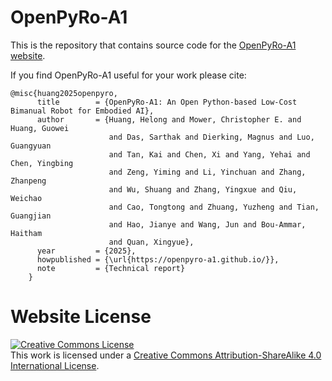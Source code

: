 # OpenPyRo-A1

This is the repository that contains source code for the [OpenPyRo-A1 website](https://openpyro-a1.github.io).

If you find OpenPyRo-A1 useful for your work please cite:
<!-- ```
@article{park2021nerfies
  author    = {Park, Keunhong and Sinha, Utkarsh and Barron, Jonathan T. and Bouaziz, Sofien and Goldman, Dan B and Seitz, Steven M. and Martin-Brualla, Ricardo},
  title     = {Nerfies: Deformable Neural Radiance Fields},
  journal   = {ICCV},
  year      = {2021},
}
``` -->

```
@misc{huang2025openpyro,
      title        = {OpenPyRo-A1: An Open Python-based Low-Cost Bimanual Robot for Embodied AI},
      author       = {Huang, Helong and Mower, Christopher E. and Huang, Guowei 
                      and Das, Sarthak and Dierking, Magnus and Luo, Guangyuan 
                      and Tan, Kai and Chen, Xi and Yang, Yehai and Chen, Yingbing 
                      and Zeng, Yiming and Li, Yinchuan and Zhang, Zhanpeng 
                      and Wu, Shuang and Zhang, Yingxue and Qiu, Weichao 
                      and Cao, Tongtong and Zhuang, Yuzheng and Tian, Guangjian 
                      and Hao, Jianye and Wang, Jun and Bou-Ammar, Haitham 
                      and Quan, Xingyue},
      year         = {2025},
      howpublished = {\url{https://openpyro-a1.github.io/}},
      note         = {Technical report}
    }
```

# Website License
<a rel="license" href="http://creativecommons.org/licenses/by-sa/4.0/"><img alt="Creative Commons License" style="border-width:0" src="https://i.creativecommons.org/l/by-sa/4.0/88x31.png" /></a><br />This work is licensed under a <a rel="license" href="http://creativecommons.org/licenses/by-sa/4.0/">Creative Commons Attribution-ShareAlike 4.0 International License</a>.


<!-- ffmpeg -i write_noah_4x.mp4 -c:v libvpx-vp9 -crf 30 -b:v 0 -c:a libopus write_noah_4x.webm -->